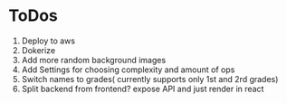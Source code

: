 # ToDos

1. Deploy to aws
2. Dokerize
3. Add more random background images
4. Add Settings for choosing complexity and amount of ops
5. Switch names to grades( currently supports only 1st and 2rd grades)
6. Split backend from frontend? expose API and just render in react
